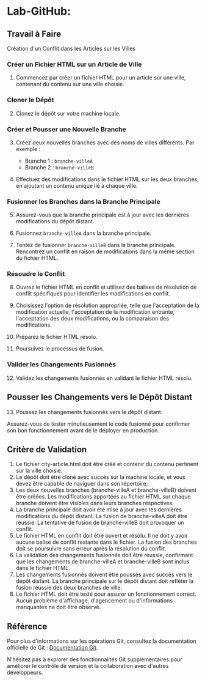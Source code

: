 # Lab-GitHub: 

## Travail à Faire
Création d'un Conflit dans les Articles sur les Villes

### Créer un Fichier HTML sur un Article de Ville

1. Commencez par créer un fichier HTML pour un article sur une ville, contenant du contenu sur une ville choisie.

### Cloner le Dépôt

2. Clonez le dépôt sur votre machine locale.

### Créer et Pousser une Nouvelle Branche

3. Créez deux nouvelles branches avec des noms de villes différents. Par exemple :
   - Branche 1 : `branche-villeA`
   - Branche 2 : `branche-villeB`

4. Effectuez des modifications dans le fichier HTML sur les deux branches, en ajoutant un contenu unique lié à chaque ville.

### Fusionner les Branches dans la Branche Principale

5. Assurez-vous que la branche principale est à jour avec les dernières modifications du dépôt distant.

6. Fusionnez `branche-villeA` dans la branche principale.

7. Tentez de fusionner `branche-villeB` dans la branche principale. Rencontrez un conflit en raison de modifications dans la même section du fichier HTML.

### Résoudre le Conflit

8. Ouvrez le fichier HTML en conflit et utilisez des balises de résolution de conflit spécifiques pour identifier les modifications en conflit.

9. Choisissez l'option de résolution appropriée, telle que l'acceptation de la modification actuelle, l'acceptation de la modification entrante, l'acceptation des deux modifications, ou la comparaison des modifications.

10. Préparez le fichier HTML résolu.

11. Poursuivez le processus de fusion.

### Valider les Changements Fusionnés

12. Validez les changements fusionnés en validant le fichier HTML résolu.

## Pousser les Changements vers le Dépôt Distant

13. Poussez les changements fusionnés vers le dépôt distant.

Assurez-vous de tester minutieusement le code fusionné pour confirmer son bon fonctionnement avant de le déployer en production.

## Critère de Validation
1. Le fichier city-article.html doit être créé et contenir du contenu pertinent sur la ville choisie.
2. Le dépôt doit être cloné avec succès sur la machine locale, et vous devez être capable de naviguer dans son répertoire.
3. Les deux nouvelles branches (branche-villeA et branche-villeB) doivent être créées. Les modifications apportées au fichier HTML sur chaque branche doivent être visibles dans leurs branches respectives.
4. La branche principale doit avoir été mise à jour avec les dernières modifications du dépôt distant. La fusion de branche-villeA doit être réussie. La tentative de fusion de branche-villeB doit provoquer un conflit.
5. Le fichier HTML en conflit doit être ouvert et résolu. Il ne doit y avoir aucune balise de conflit restante dans le fichier. La fusion des branches doit se poursuivre sans erreur après la résolution du conflit.
6. La validation des changements fusionnés doit être réussie, confirmant que les changements de branche-villeA et branche-villeB sont inclus dans le fichier HTML.
7.  Les changements fusionnés doivent être poussés avec succès vers le dépôt distant. La branche principale sur le dépôt distant doit refléter la fusion réussie des deux branches de ville.
8. Le fichier HTML doit être testé pour assurer un fonctionnement correct. Aucun problème d'affichage, d'agencement ou d'informations manquantes ne doit être observé.


## Référence

Pour plus d'informations sur les opérations Git, consultez la documentation officielle de Git : [Documentation Git](https://git-scm.com/docs).

N'hésitez pas à explorer des fonctionnalités Git supplémentaires pour améliorer le contrôle de version et la collaboration avec d'autres développeurs.

